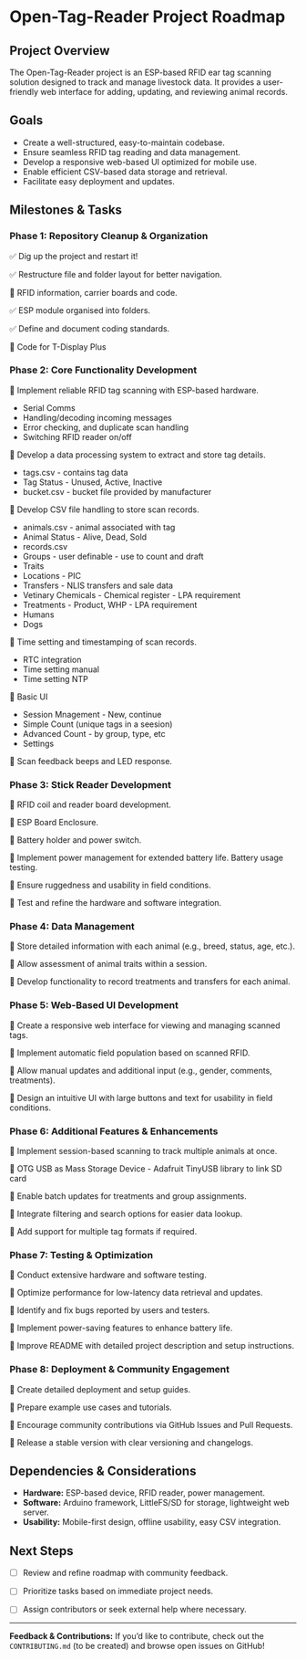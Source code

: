 # Open-Tag-Reader Project Roadmap

## Project Overview
The Open-Tag-Reader project is an ESP-based RFID ear tag scanning solution designed to track and manage livestock data. It provides a user-friendly web interface for adding, updating, and reviewing animal records.

## Goals
- Create a well-structured, easy-to-maintain codebase.
- Ensure seamless RFID tag reading and data management.
- Develop a responsive web-based UI optimized for mobile use.
- Enable efficient CSV-based data storage and retrieval.
- Facilitate easy deployment and updates.

## Milestones & Tasks

### **Phase 1: Repository Cleanup & Organization**
✅ Dig up the project and restart it!

✅ Restructure file and folder layout for better navigation.

🔲 RFID information, carrier boards and code.

✅ ESP module organised into folders.

✅ Define and document coding standards.

🔲 Code for T-Display Plus

### **Phase 2: Core Functionality Development**
🔲 Implement reliable RFID tag scanning with ESP-based hardware.
* Serial Comms
* Handling/decoding incoming messages
* Error checking, and duplicate scan handling
* Switching RFID reader on/off

🔲 Develop a data processing system to extract and store tag details.
* tags.csv - contains tag data
* Tag Status - Unused, Active, Inactive
* bucket.csv - bucket file provided by manufacturer

🔲 Develop CSV file handling to store scan records.
* animals.csv - animal associated with tag 
* Animal Status - Alive, Dead, Sold
* records.csv
* Groups - user definable - use to count and draft
* Traits
* Locations - PIC
* Transfers - NLIS transfers and sale data
* Vetinary Chemicals - Chemical register - LPA requirement
* Treatments - Product, WHP - LPA requirement
* Humans
* Dogs

🔲 Time setting and timestamping of scan records.
* RTC integration
* Time setting manual
* Time setting NTP

🔲 Basic UI
* Session Mnagement - New, continue
* Simple Count (unique tags in a seesion)
* Advanced Count - by group, type, etc
* Settings

🔲 Scan feedback beeps and LED response.

### **Phase 3: Stick Reader Development**
🔲 RFID coil and reader board development.

🔲 ESP Board Enclosure.

🔲 Battery holder and power switch.

🔲 Implement power management for extended battery life.  Battery usage testing.

🔲 Ensure ruggedness and usability in field conditions.

🔲 Test and refine the hardware and software integration.

### **Phase 4: Data Management**

🔲 Store detailed information with each animal (e.g., breed, status, age, etc.).

🔲 Allow assessment of animal traits within a session.

🔲 Develop functionality to record treatments and transfers for each animal.

### **Phase 5: Web-Based UI Development**
🔲 Create a responsive web interface for viewing and managing scanned tags.

🔲 Implement automatic field population based on scanned RFID.

🔲 Allow manual updates and additional input (e.g., gender, comments, treatments).

🔲 Design an intuitive UI with large buttons and text for usability in field conditions.

### **Phase 6: Additional Features & Enhancements**
🔲 Implement session-based scanning to track multiple animals at once.

🔲 OTG USB as Mass Storage Device - Adafruit TinyUSB library to link SD card

🔲 Enable batch updates for treatments and group assignments.

🔲 Integrate filtering and search options for easier data lookup.

🔲 Add support for multiple tag formats if required.

### **Phase 7: Testing & Optimization**
🔲 Conduct extensive hardware and software testing.

🔲 Optimize performance for low-latency data retrieval and updates.

🔲 Identify and fix bugs reported by users and testers.

🔲 Implement power-saving features to enhance battery life.

🔲 Improve README with detailed project description and setup instructions.

### **Phase 8: Deployment & Community Engagement**
🔲 Create detailed deployment and setup guides.

🔲 Prepare example use cases and tutorials.

🔲 Encourage community contributions via GitHub Issues and Pull Requests.

🔲 Release a stable version with clear versioning and changelogs.

## Dependencies & Considerations
- **Hardware:** ESP-based device, RFID reader, power management.
- **Software:** Arduino framework, LittleFS/SD for storage, lightweight web server.
- **Usability:** Mobile-first design, offline usability, easy CSV integration.

## Next Steps
- [ ] Review and refine roadmap with community feedback.

- [ ] Prioritize tasks based on immediate project needs.

- [ ] Assign contributors or seek external help where necessary.

---
**Feedback & Contributions:** If you’d like to contribute, check out the `CONTRIBUTING.md` (to be created) and browse open issues on GitHub!
